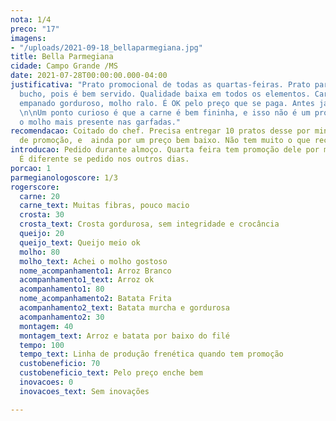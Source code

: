 ```yaml
---
nota: 1/4
preco: "17"
imagens:
- "/uploads/2021-09-18_bellaparmegiana.jpg"
title: Bella Parmegiana
cidade: Campo Grande /MS
date: 2021-07-28T00:00:00.000-04:00
justificativa: "Prato promocional de todas as quartas-feiras. Prato para encher o
  bucho, pois é bem servido. Qualidade baixa em todos os elementos. Carne com nervos,
  empanado gorduroso, molho ralo. É OK pelo preço que se paga. Antes já foi melhor.
  \n\nUm ponto curioso é que a carne é bem fininha, e isso não é um problema, tornando
  o molho mais presente nas garfadas."
recomendacao: Coitado do chef. Precisa entregar 10 pratos desse por minuto nos dias
  de promoção, e  ainda por um preço bem baixo. Não tem muito o que recomendar.
introducao: Pedido durante almoço. Quarta feira tem promoção dele por mais barato.
  É diferente se pedido nos outros dias.
porcao: 1
parmegianologoscore: 1/3
rogerscore:
  carne: 20
  carne_text: Muitas fibras, pouco macio
  crosta: 30
  crosta_text: Crosta gordurosa, sem integridade e crocância
  queijo: 20
  queijo_text: Queijo meio ok
  molho: 80
  molho_text: Achei o molho gostoso
  nome_acompanhamento1: Arroz Branco
  acompanhamento1_text: Arroz ok
  acompanhamento1: 80
  nome_acompanhamento2: Batata Frita
  acompanhamento2_text: Batata murcha e gordurosa
  acompanhamento2: 30
  montagem: 40
  montagem_text: Arroz e batata por baixo do filé
  tempo: 100
  tempo_text: Linha de produção frenética quando tem promoção
  custobeneficio: 70
  custobeneficio_text: Pelo preço enche bem
  inovacoes: 0
  inovacoes_text: Sem inovações

---
```

